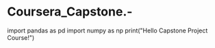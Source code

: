 # Coursera_Capstone.-
import pandas as pd
import numpy as np
print("Hello Capstone Project Course!")

